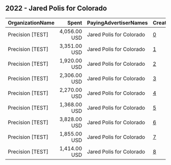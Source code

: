 ## 2022 - Jared Polis for Colorado 
|OrganizationName|Spent|PayingAdvertiserNames|CreativeUrls|Impressions|Genders|AgeBrackets|CountryCodes|BillingAddresses|CandidateBallotInformation|
|:---|---:|:---|:---|---:|:---|:---|:---|:---|:---|
|Precision [TEST]|4,056.00 USD|Jared Polis for Colorado|[0](https://www.snap.com/political-ads/asset/7ced7f63cf0400a01b96e33b0150692529fa45d3ee14f72418c2589975177b35?mediaType=mp4)|141,120||18+|united states|"1121 14th Street NW Suite 700,Washington,20005,US"|Polis for Colorado|
|Precision [TEST]|3,351.00 USD|Jared Polis for Colorado|[1](https://www.snap.com/political-ads/asset/5452f291615c7abe3537d1f6f2a0407a09527bfc957c9aa328f5f8d52b6dd233?mediaType=png)|390,735||18+|united states|"1121 14th Street NW Suite 700,Washington,20005,US"|Polis for Colorado|
|Precision [TEST]|1,920.00 USD|Jared Polis for Colorado|[2](https://www.snap.com/political-ads/asset/84dad3d7c6a0052fd7008a65b6fd243e8bba98a16d75483f6afceebeec768db7?mediaType=mp4)|78,147||18-35|united states|"1121 14th Street NW Suite 700,Washington,20005,US"|Polis for Colorado|
|Precision [TEST]|2,306.00 USD|Jared Polis for Colorado|[3](https://www.snap.com/political-ads/asset/84dad3d7c6a0052fd7008a65b6fd243e8bba98a16d75483f6afceebeec768db7?mediaType=mp4)|79,008||18+|united states|"1121 14th Street NW Suite 700,Washington,20005,US"|Polis for Colorado|
|Precision [TEST]|2,270.00 USD|Jared Polis for Colorado|[4](https://www.snap.com/political-ads/asset/7ced7f63cf0400a01b96e33b0150692529fa45d3ee14f72418c2589975177b35?mediaType=mp4)|103,993||18-35|united states|"1121 14th Street NW Suite 700,Washington,20005,US"|Polis for Colorado|
|Precision [TEST]|1,368.00 USD|Jared Polis for Colorado|[5](https://www.snap.com/political-ads/asset/5452f291615c7abe3537d1f6f2a0407a09527bfc957c9aa328f5f8d52b6dd233?mediaType=png)|340,199||18+|united states|"1121 14th Street NW Suite 700,Washington,20005,US"|Polis for Colorado|
|Precision [TEST]|3,828.00 USD|Jared Polis for Colorado|[6](https://www.snap.com/political-ads/asset/84dad3d7c6a0052fd7008a65b6fd243e8bba98a16d75483f6afceebeec768db7?mediaType=mp4)|117,356||18+|united states|"1121 14th Street NW Suite 700,Washington,20005,US"|Polis for Colorado|
|Precision [TEST]|1,855.00 USD|Jared Polis for Colorado|[7](https://www.snap.com/political-ads/asset/7ced7f63cf0400a01b96e33b0150692529fa45d3ee14f72418c2589975177b35?mediaType=mp4)|80,431||18+|united states|"1121 14th Street NW Suite 700,Washington,20005,US"|Polis for Colorado|
|Precision [TEST]|1,414.00 USD|Jared Polis for Colorado|[8](https://www.snap.com/political-ads/asset/5452f291615c7abe3537d1f6f2a0407a09527bfc957c9aa328f5f8d52b6dd233?mediaType=png)|375,759||18-35|united states|"1121 14th Street NW Suite 700,Washington,20005,US"|Polis for Colorado|
